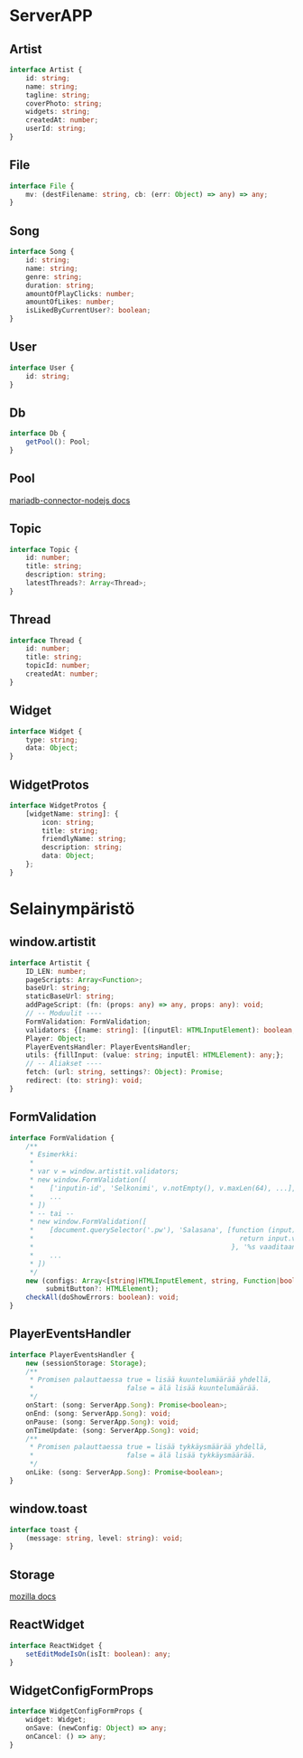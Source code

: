 # ServerAPP

## Artist

```typescript
interface Artist {
    id: string;
    name: string;
    tagline: string;
    coverPhoto: string;
    widgets: string;
    createdAt: number;
    userId: string;
}
```

## File

```typescript
interface File {
    mv: (destFilename: string, cb: (err: Object) => any) => any;
}
```

## Song

```typescript
interface Song {
    id: string;
    name: string;
    genre: string;
    duration: string;
    amountOfPlayClicks: number;
    amountOfLikes: number;
    isLikedByCurrentUser?: boolean;
}
```

## User

```typescript
interface User {
    id: string;
}
```

## Db

```typescript
interface Db {
    getPool(): Pool;
}
```

## Pool

[mariadb-connector-nodejs docs](https://github.com/MariaDB/mariadb-connector-nodejs/blob/master/documentation/promise-api.md#poolgetconnection--promise)

## Topic

```typescript
interface Topic {
    id: number;
    title: string;
    description: string;
    latestThreads?: Array<Thread>;
}
```

## Thread

```typescript
interface Thread {
    id: number;
    title: string;
    topicId: number;
    createdAt: number;
}
```

## Widget

```typescript
interface Widget {
    type: string;
    data: Object;
}
```

## WidgetProtos

```typescript
interface WidgetProtos {
    [widgetName: string]: {
        icon: string;
        title: string;
        friendlyName: string;
        description: string;
        data: Object;
    };
}
```

# Selainympäristö

## window.artistit

```typescript
interface Artistit {
    ID_LEN: number;
    pageScripts: Array<Function>;
    baseUrl: string;
    staticBaseUrl: string;
    addPageScript: (fn: (props: any) => any, props: any): void;
    // -- Moduulit ----
    FormValidation: FormValidation;
    validators: {[name: string]: [(inputEl: HTMLInputElement): boolean, string];};
    Player: Object;
    PlayerEventsHandler: PlayerEventsHandler;
    utils: {fillInput: (value: string; inputEl: HTMLElement): any;};
    // -- Aliakset ----
    fetch: (url: string, settings?: Object): Promise;
    redirect: (to: string): void;
}
```

## FormValidation

```typescript
interface FormValidation {
    /**
     * Esimerkki:
     *
     * var v = window.artistit.validators;
     * new window.FormValidation([
     *    ['inputin-id', 'Selkonimi', v.notEmpty(), v.maxLen(64), ...],
     *    ...
     * ])
     * -- tai --
     * new window.FormValidation([
     *    [document.querySelector('.pw'), 'Salasana', [function (input) {
     *                                                   return input.value != ''
     *                                                 }, '%s vaaditaan'], ...],
     *    ...
     * ])
     */
    new (configs: Array<[string|HTMLInputElement, string, Function|boolean...]>,
         submitButton?: HTMLElement);
    checkAll(doShowErrors: boolean): void;
}
```

## PlayerEventsHandler

```typescript
interface PlayerEventsHandler {
    new (sessionStorage: Storage);
    /**
     * Promisen palauttaessa true = lisää kuuntelumäärää yhdellä,
     *                       false = älä lisää kuuntelumäärää.
     */
    onStart: (song: ServerApp.Song): Promise<boolean>;
    onEnd: (song: ServerApp.Song): void;
    onPause: (song: ServerApp.Song): void;
    onTimeUpdate: (song: ServerApp.Song): void;
    /**
     * Promisen palauttaessa true = lisää tykkäysmäärää yhdellä,
     *                       false = älä lisää tykkäysmäärää.
     */
    onLike: (song: ServerApp.Song): Promise<boolean>;
}
```

## window.toast

```typescript
interface toast {
    (message: string, level: string): void;
}
```

## Storage

[mozilla docs](https://developer.mozilla.org/en-US/docs/Web/API/Storage)

## ReactWidget

```typescript
interface ReactWidget {
    setEditModeIsOn(isIt: boolean): any;
}
```

## WidgetConfigFormProps

```typescript
interface WidgetConfigFormProps {
    widget: Widget;
    onSave: (newConfig: Object) => any;
    onCancel: () => any;
}
```